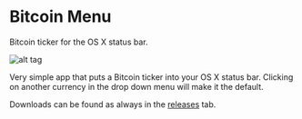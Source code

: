 Bitcoin Menu
============

Bitcoin ticker for the OS X status bar.

![alt tag](http://f.cl.ly/items/0t0p243V0a1w0P3M0H20/Screen%20Shot%202013-11-24%20at%2022.03.28.png)

Very simple app that puts a Bitcoin ticker into your OS X status bar. Clicking on another currency in the drop down menu will make it the default.

Downloads can be found as always in the [releases](https://github.com/nicoSWD/Bitcoin-Menu/releases) tab.